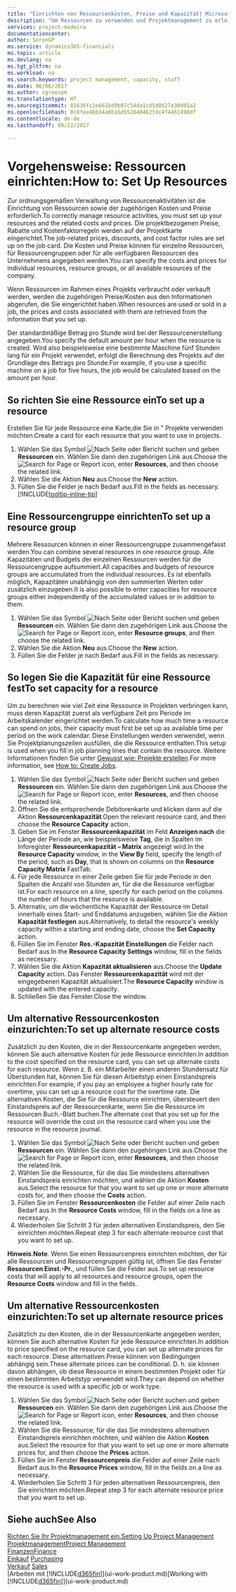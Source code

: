 ```yaml
---
title: "Einrichten von Ressourcenkosten, Preise und Kapazität| Microsoft Docs"
description: "Um Ressourcen zu verwenden und Projektmanagement zu erleichtern, können Sie Kosten und Preisen für einzelne Ressourcen oder Ressourcengruppen angeben und die die Ressourcenkapazität festlegen."
services: project-madeira
documentationcenter: 
author: SorenGP
ms.service: dynamics365-financials
ms.topic: article
ms.devlang: na
ms.tgt_pltfrm: na
ms.workload: na
ms.search.keywords: project management, capacity, staff
ms.date: 06/06/2017
ms.author: sgroespe
ms.translationtype: HT
ms.sourcegitcommit: 81636fc2e661bd9b07c54da1cd5d0d27e30d01a2
ms.openlocfilehash: 0c8fee4bb34a6b16d552840462fdc4f4461498df
ms.contentlocale: de-de
ms.lasthandoff: 09/22/2017

---
```

# <a name="how-to-set-up-resources"></a><span data-ttu-id="9aec6-103">Vorgehensweise: Ressourcen einrichten:</span><span class="sxs-lookup"><span data-stu-id="9aec6-103">How to: Set Up Resources</span></span>
<span data-ttu-id="9aec6-104">Zur ordnungsgemäßen Verwaltung von Ressourcenaktivitäten ist die Einrichtung von Ressourcen sowie der zugehörigen Kosten und Preise erforderlich.</span><span class="sxs-lookup"><span data-stu-id="9aec6-104">To correctly manage resource activities, you must set up your resources and the related costs and prices.</span></span> <span data-ttu-id="9aec6-105">Die projektbezogenen Preise, Rabatte und Kostenfaktorregeln werden auf der Projektkarte eingerichtet.</span><span class="sxs-lookup"><span data-stu-id="9aec6-105">The job-related prices, discounts, and cost factor rules are set up on the job card.</span></span> <span data-ttu-id="9aec6-106">Die Kosten und Preise können für einzelne Ressourcen, für Ressourcengruppen oder für alle verfügbaren Ressourcen des Unternehmens angegeben werden.</span><span class="sxs-lookup"><span data-stu-id="9aec6-106">You can specify the costs and prices for individual resources, resource groups, or all available resources of the company.</span></span>

<span data-ttu-id="9aec6-107">Wenn Ressourcen im Rahmen eines Projekts verbraucht oder verkauft werden, werden die zugehörigen Preise/Kosten aus den Informationen abgerufen, die Sie eingerichtet haben.</span><span class="sxs-lookup"><span data-stu-id="9aec6-107">When resources are used or sold in a job, the prices and costs associated with them are retrieved from the information that you set up.</span></span>

<span data-ttu-id="9aec6-108">Der standardmäßige Betrag pro Stunde wird bei der Ressourcenerstellung angegeben.</span><span class="sxs-lookup"><span data-stu-id="9aec6-108">You specify the default amount per hour when the resource is created.</span></span> <span data-ttu-id="9aec6-109">Wird also beispielsweise eine bestimmte Maschine fünf Stunden lang für ein Projekt verwendet, erfolgt die Berechnung des Projekts auf der Grundlage des Betrags pro Stunde.</span><span class="sxs-lookup"><span data-stu-id="9aec6-109">For example, if you use a specific machine on a job for five hours, the job would be calculated based on the amount per hour.</span></span>

## <a name="to-set-up-a-resource"></a><span data-ttu-id="9aec6-110">So richten Sie eine Ressource ein</span><span class="sxs-lookup"><span data-stu-id="9aec6-110">To set up a resource</span></span>
<span data-ttu-id="9aec6-111">Erstellen Sie für jede Ressource eine Karte,die Sie in " Projekte verwenden möchten.</span><span class="sxs-lookup"><span data-stu-id="9aec6-111">Create a card for each resource that you want to use in projects.</span></span>

1. <span data-ttu-id="9aec6-112">Wählen Sie das Symbol ![Nach Seite oder Bericht suchen](media/ui-search/search_small.png "Nach Seite oder Bericht suchen") und geben **Ressourcen** ein. Wählen Sie dann den zugehörigen Link aus.</span><span class="sxs-lookup"><span data-stu-id="9aec6-112">Choose the ![Search for Page or Report](media/ui-search/search_small.png "Search for Page or Report icon") icon, enter **Resources**, and then choose the related link.</span></span>
2. <span data-ttu-id="9aec6-113">Wählen Sie die Aktion **Neu** aus.</span><span class="sxs-lookup"><span data-stu-id="9aec6-113">Choose the **New** action.</span></span>
3. <span data-ttu-id="9aec6-114">Füllen Sie die Felder je nach Bedarf aus.</span><span class="sxs-lookup"><span data-stu-id="9aec6-114">Fill in the fields as necessary.</span></span> [!INCLUDE[tooltip-inline-tip](includes/tooltip-inline-tip_md.md)]  

## <a name="to-set-up-a-resource-group"></a><span data-ttu-id="9aec6-115">Eine Ressourcengruppe einrichten</span><span class="sxs-lookup"><span data-stu-id="9aec6-115">To set up a resource group</span></span>
<span data-ttu-id="9aec6-116">Mehrere Ressourcen können in einer Ressourcengruppe zusammengefasst werden.</span><span class="sxs-lookup"><span data-stu-id="9aec6-116">You can combine several resources in one resource group.</span></span> <span data-ttu-id="9aec6-117">Alle Kapazitäten und Budgets der einzelnen Ressourcen werden für die Ressourcengruppe aufsummiert.</span><span class="sxs-lookup"><span data-stu-id="9aec6-117">All capacities and budgets of resource groups are accumulated from the individual resources.</span></span> <span data-ttu-id="9aec6-118">Es ist ebenfalls möglich, Kapazitäten unabhängig von den summierten Werten oder zusätzlich einzugeben.</span><span class="sxs-lookup"><span data-stu-id="9aec6-118">It is also possible to enter capacities for resource groups either independently of the accumulated values or in addition to them.</span></span>

1. <span data-ttu-id="9aec6-119">Wählen Sie das Symbol ![Nach Seite oder Bericht suchen](media/ui-search/search_small.png "Nach Seite oder Bericht suchen") und geben **Ressourcen** ein. Wählen Sie dann den zugehörigen Link aus.</span><span class="sxs-lookup"><span data-stu-id="9aec6-119">Choose the ![Search for Page or Report](media/ui-search/search_small.png "Search for Page or Report icon") icon, enter **Resource groups**, and then choose the related link.</span></span>
2. <span data-ttu-id="9aec6-120">Wählen Sie die Aktion **Neu** aus.</span><span class="sxs-lookup"><span data-stu-id="9aec6-120">Choose the **New** action.</span></span>
3. <span data-ttu-id="9aec6-121">Füllen Sie die Felder je nach Bedarf aus.</span><span class="sxs-lookup"><span data-stu-id="9aec6-121">Fill in the fields as necessary.</span></span>

## <a name="to-set-capacity-for-a-resource"></a><span data-ttu-id="9aec6-122">So legen Sie die Kapazität für eine Ressource fest</span><span class="sxs-lookup"><span data-stu-id="9aec6-122">To set capacity for a resource</span></span>
<span data-ttu-id="9aec6-123">Um zu berechnen wie viel Zeit eine Ressource in Projekten verbringen kann, muss deren Kapazität zuerst als verfügbare Zeit pro Periode im Arbeitskalender eingerichtet werden.</span><span class="sxs-lookup"><span data-stu-id="9aec6-123">To calculate how much time a resource can spend on jobs, their capacity must first be set up as available time per period on the work calendar.</span></span> <span data-ttu-id="9aec6-124">Diese Einstellungen werden verwendet, wenn Sie Projektplanungszeilen ausfüllen, die die Ressource enthalten.</span><span class="sxs-lookup"><span data-stu-id="9aec6-124">This setup is used when you fill in job planning lines that contain the resource.</span></span> <span data-ttu-id="9aec6-125">Weitere Informationen finden Sie unter [Gewusst wie: Projekte erstellen](projects-how-create-jobs.md).</span><span class="sxs-lookup"><span data-stu-id="9aec6-125">For more information, see [How to: Create Jobs](projects-how-create-jobs.md).</span></span>

1. <span data-ttu-id="9aec6-126">Wählen Sie das Symbol ![Nach Seite oder Bericht suchen](media/ui-search/search_small.png "Nach Seite oder Bericht suchen") und geben **Ressourcen** ein. Wählen Sie dann den zugehörigen Link aus.</span><span class="sxs-lookup"><span data-stu-id="9aec6-126">Choose the ![Search for Page or Report](media/ui-search/search_small.png "Search for Page or Report icon") icon, enter **Resources**, and then choose the related link.</span></span>
2. <span data-ttu-id="9aec6-127">Öffnen Sie die entsprechende Debitorenkarte und klicken dann auf die Aktion **Ressourcenkapazität**.</span><span class="sxs-lookup"><span data-stu-id="9aec6-127">Open the relevant resource card, and then choose the **Resource Capacity** action.</span></span>
3. <span data-ttu-id="9aec6-128">Geben Sie im Fenster **Ressourcenkapazität** im Feld **Anzeigen nach** die Länge der Periode an, wie beispielsweise **Tag**, die in Spalten im Inforegister **Ressourcenkapazität – Matrix** angezeigt wird.</span><span class="sxs-lookup"><span data-stu-id="9aec6-128">In the **Resource Capacity** window, in the **View By** field, specify the length of the period, such as **Day**, that is shown on columns on the **Resource Capacity Matrix** FastTab.</span></span>
4. <span data-ttu-id="9aec6-129">Für jede Ressource in einer Zeile geben Sie für jede Periode in den Spalten die Anzahl von Stunden an, für die die Ressource verfügbar ist.</span><span class="sxs-lookup"><span data-stu-id="9aec6-129">For each resource on a line, specify for each period on the columns the number of hours that the resource is available.</span></span>
5. <span data-ttu-id="9aec6-130">Alternativ, um die wöchentliche Kapazität der Ressource im Detail innerhalb eines Start- und Enddatums anzugeben, wählen Sie die Aktion **Kapazität festlegen** aus.</span><span class="sxs-lookup"><span data-stu-id="9aec6-130">Alternatively, to detail the resource's weekly capacity within a starting and ending date, choose the **Set Capacity** action.</span></span>
6. <span data-ttu-id="9aec6-131">Füllen Sie im Fenster **Res.-Kapazität Einstellungen** die Felder nach Bedarf aus.</span><span class="sxs-lookup"><span data-stu-id="9aec6-131">In the **Resource Capacity Settings** window, fill in the fields as necessary.</span></span>
7. <span data-ttu-id="9aec6-132">Wählen Sie die Aktion **Kapazität aktualisieren** aus.</span><span class="sxs-lookup"><span data-stu-id="9aec6-132">Choose the **Update Capacity** action.</span></span> <span data-ttu-id="9aec6-133">Das Fenster **Ressourcenkapazität** wird mit der eingegebenen Kapazität aktualisiert.</span><span class="sxs-lookup"><span data-stu-id="9aec6-133">The **Resource Capacity** window is updated with the entered capacity.</span></span>
8. <span data-ttu-id="9aec6-134">Schließen Sie das Fenster.</span><span class="sxs-lookup"><span data-stu-id="9aec6-134">Close the window.</span></span>

## <a name="to-set-up-alternate-resource-costs"></a><span data-ttu-id="9aec6-135">Um alternative Ressourcenkosten einzurichten:</span><span class="sxs-lookup"><span data-stu-id="9aec6-135">To set up alternate resource costs</span></span>
<span data-ttu-id="9aec6-136">Zusätzlich zu den Kosten, die in der Ressourcenkarte angegeben werden, können Sie auch alternative Kosten für jede Ressource einrichten.</span><span class="sxs-lookup"><span data-stu-id="9aec6-136">In addition to the cost specified on the resource card, you can set up alternate costs for each resource.</span></span> <span data-ttu-id="9aec6-137">Wenn z. B. ein Mitarbeiter einen anderen Stundensatz für Überstunden hat, können Sie für diesen Arbeitstyp einen Einstandspreis einrichten.</span><span class="sxs-lookup"><span data-stu-id="9aec6-137">For example, if you pay an employee a higher hourly rate for overtime, you can set up a resource cost for the overtime rate.</span></span> <span data-ttu-id="9aec6-138">Die alternativen Kosten, die Sie für die Ressource einrichten, übersteuert den Einstandspreis auf der Ressourcenkarte, wenn Sie die Ressource im Ressourcen Buch.-Blatt buchen.</span><span class="sxs-lookup"><span data-stu-id="9aec6-138">The alternate cost that you set up for the resource will override the cost on the resource card when you use the resource in the resource journal.</span></span>

1. <span data-ttu-id="9aec6-139">Wählen Sie das Symbol ![Nach Seite oder Bericht suchen](media/ui-search/search_small.png "Nach Seite oder Bericht suchen") und geben **Ressourcen** ein. Wählen Sie dann den zugehörigen Link aus.</span><span class="sxs-lookup"><span data-stu-id="9aec6-139">Choose the ![Search for Page or Report](media/ui-search/search_small.png "Search for Page or Report icon") icon, enter **Resources**, and then choose the related link.</span></span>  
2. <span data-ttu-id="9aec6-140">Wählen Sie die Ressource, für die das Sie mindestens alternativen Einstandspreis einrichten möchten, und wählen die Aktion **Kosten** aus.</span><span class="sxs-lookup"><span data-stu-id="9aec6-140">Select the resource for that you want to set up one or more alternate costs for, and then choose the **Costs** action.</span></span>  
3. <span data-ttu-id="9aec6-141">Füllen Sie im Fenster **Ressourcenkosten** die Felder auf einer Zeile nach Bedarf aus.</span><span class="sxs-lookup"><span data-stu-id="9aec6-141">In the **Resource Costs** window, fill in the fields on a line as necessary.</span></span>  
4. <span data-ttu-id="9aec6-142">Wiederholen Sie Schritt 3 für jeden alternativen Einstandspreis, den Sie einrichten möchten.</span><span class="sxs-lookup"><span data-stu-id="9aec6-142">Repeat step 3 for each alternate resource cost that you want to set up.</span></span>

<span data-ttu-id="9aec6-143">**Hinweis**.</span><span class="sxs-lookup"><span data-stu-id="9aec6-143">**Note**.</span></span> <span data-ttu-id="9aec6-144">Wenn Sie einen Ressourcenpreis einrichten möchten, der für alle Ressourcen und Ressourcengruppen gültig ist, öffnen Sie das Fenster **Ressourcen Einst.-Pr.**, und füllen Sie die Felder aus.</span><span class="sxs-lookup"><span data-stu-id="9aec6-144">To set up resource costs that will apply to all resources and resource groups, open the **Resource Costs** window and fill in the fields.</span></span>

## <a name="to-set-up-alternate-resource-prices"></a><span data-ttu-id="9aec6-145">Um alternative Ressourcenkosten einzurichten:</span><span class="sxs-lookup"><span data-stu-id="9aec6-145">To set up alternate resource prices</span></span>
<span data-ttu-id="9aec6-146">Zusätzlich zu den Kosten, die in der Ressourcenkarte angegeben werden, können Sie auch alternative Kosten für jede Ressource einrichten.</span><span class="sxs-lookup"><span data-stu-id="9aec6-146">In addition to price specified on the resource card, you can set up alternate prices for each resource.</span></span> <span data-ttu-id="9aec6-147">Diese alternativen Preise können von Bedingungen abhängig sein.</span><span class="sxs-lookup"><span data-stu-id="9aec6-147">These alternate prices can be conditional.</span></span> <span data-ttu-id="9aec6-148">D. h. sie können davon abhängen, ob diese Ressource in einem bestimmten Projekt oder für einen bestimmten Arbeitstyp verwendet wird.</span><span class="sxs-lookup"><span data-stu-id="9aec6-148">They can depend on whether the resource is used with a specific job or work type.</span></span>

1. <span data-ttu-id="9aec6-149">Wählen Sie das Symbol ![Nach Seite oder Bericht suchen](media/ui-search/search_small.png "Nach Seite oder Bericht suchen") und geben **Ressourcen** ein. Wählen Sie dann den zugehörigen Link aus.</span><span class="sxs-lookup"><span data-stu-id="9aec6-149">Choose the ![Search for Page or Report](media/ui-search/search_small.png "Search for Page or Report icon") icon, enter **Resources**, and then choose the related link.</span></span>
2. <span data-ttu-id="9aec6-150">Wählen Sie die Ressource, für die das Sie mindestens alternativen Einstandspreis einrichten möchten, und wählen die Aktion **Kosten** aus.</span><span class="sxs-lookup"><span data-stu-id="9aec6-150">Select the resource for that you want to set up one or more alternate prices for, and then choose the **Prices** action.</span></span>
3. <span data-ttu-id="9aec6-151">Füllen Sie im Fenster **Ressourcenpreis** die Felder auf einer Zeile nach Bedarf aus.</span><span class="sxs-lookup"><span data-stu-id="9aec6-151">In the **Resource Prices** window, fill in the fields on a line as necessary.</span></span>
4. <span data-ttu-id="9aec6-152">Wiederholen Sie Schritt 3 für jeden alternativen Ressourcenpreis, den Sie einrichten möchten.</span><span class="sxs-lookup"><span data-stu-id="9aec6-152">Repeat step 3 for each alternate resource price that you want to set up.</span></span>

## <a name="see-also"></a><span data-ttu-id="9aec6-153">Siehe auch</span><span class="sxs-lookup"><span data-stu-id="9aec6-153">See Also</span></span>
[<span data-ttu-id="9aec6-154">Richten Sie Ihr Projektmanagement ein.</span><span class="sxs-lookup"><span data-stu-id="9aec6-154">Setting Up Project Management</span></span>](projects-setup-projects.md)  
[<span data-ttu-id="9aec6-155">Projektmanagement</span><span class="sxs-lookup"><span data-stu-id="9aec6-155">Project Management</span></span>](projects-manage-projects.md)  
[<span data-ttu-id="9aec6-156">Finanzen</span><span class="sxs-lookup"><span data-stu-id="9aec6-156">Finance</span></span>](finance.md)  
<span data-ttu-id="9aec6-157">[Einkauf](purchasing-manage-purchasing.md)       </span><span class="sxs-lookup"><span data-stu-id="9aec6-157">[Purchasing](purchasing-manage-purchasing.md)       </span></span>  
<span data-ttu-id="9aec6-158">[Verkauf](sales-manage-sales.md)    </span><span class="sxs-lookup"><span data-stu-id="9aec6-158">[Sales](sales-manage-sales.md)    </span></span>  
<span data-ttu-id="9aec6-159">[Arbeiten mit [!INCLUDE[d365fin](includes/d365fin_md.md)]](ui-work-product.md)</span><span class="sxs-lookup"><span data-stu-id="9aec6-159">[Working with [!INCLUDE[d365fin](includes/d365fin_md.md)]](ui-work-product.md)</span></span>  

